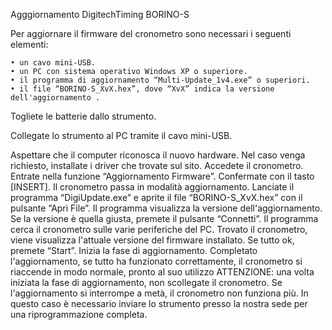 Agggiornamento DigitechTiming BORINO-S

Per aggiornare il firmware del cronometro sono necessari i seguenti elementi:

    • un cavo mini-USB.
    • un PC con sistema operativo Windows XP o superiore.
    • il programma di aggiornamento “Multi-Update_1v4.exe” o superiori.
    • il file “BORINO-S_XvX.hex”, dove “XvX” indica la versione dell'aggiornamento .
    
Togliete le batterie dallo strumento.

Collegate lo strumento al PC tramite il cavo mini-USB.

Aspettare che il computer riconosca il nuovo hardware.
Nel caso venga richiesto, installate i driver che trovate sul sito.
Accedete il cronometro.
Entrate nella funzione “Aggiornamento Firmware”.
Confermate con il tasto [INSERT].
Il cronometro passa in modalità aggiornamento.
Lanciate il programma “DigiUpdate.exe” e aprite il file “BORINO-S_XvX.hex” con il pulsante “Apri File”.
Il programma visualizza la versione dell'aggiornamento.
Se la versione è quella giusta, premete il pulsante “Connetti”.
Il programma cerca il cronometro sulle varie periferiche del PC. 
Trovato il cronometro, viene visualizza l'attuale versione del firmware installato.
Se tutto ok, premete “Start”.
Inizia la fase di aggiornamento.
Completato l'aggiornamento, se tutto ha funzionato correttamente, il cronometro si riaccende in modo normale, pronto al suo utilizzo
ATTENZIONE: una volta iniziata la fase di aggiornamento, non scollegate il cronometro. 
Se l'aggiornamento si interrompe a metà, il cronometro non funziona più. 
In questo caso è necessario inviare lo strumento presso la nostra sede per una riprogrammazione completa.
